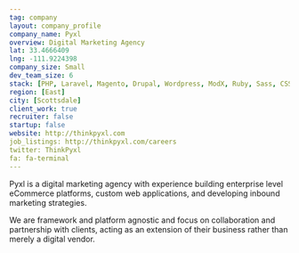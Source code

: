 ```yaml
---
tag: company
layout: company_profile
company_name: Pyxl
overview: Digital Marketing Agency
lat: 33.4666409
lng: -111.9224398
company_size: Small
dev_team_size: 6
stack: [PHP, Laravel, Magento, Drupal, Wordpress, ModX, Ruby, Sass, CSS, jQuery, C#, .NET, Sitecore]
region: [East]
city: [Scottsdale]
client_work: true
recruiter: false
startup: false
website: http://thinkpyxl.com
job_listings: http://thinkpyxl.com/careers
twitter: ThinkPyxl
fa: fa-terminal
---
```


Pyxl is a digital marketing agency with experience building enterprise level eCommerce platforms, custom web applications, and developing inbound marketing strategies.

We are framework and platform agnostic and focus on collaboration and partnership with clients, acting as an extension of their business rather than merely a digital vendor.
